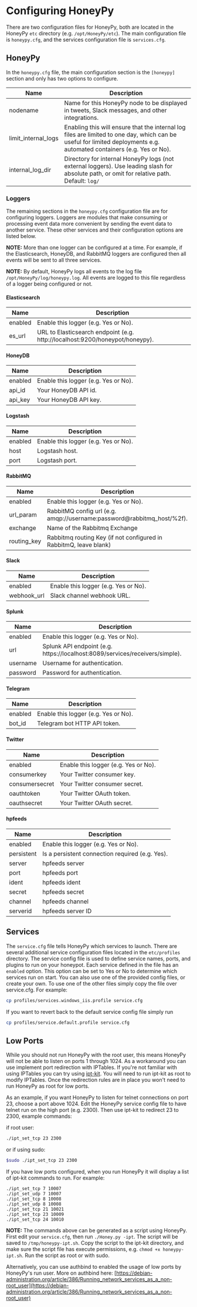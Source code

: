 # Configuring HoneyPy

There are two configuration files for HoneyPy, both are located in the HoneyPy `etc` directory (e.g. `/opt/HoneyPy/etc`). The main configuration file is `honeypy.cfg`, and the services configuration file is `services.cfg`.

## HoneyPy

In the `honeypy.cfg` file, the main configuration section is the `[honeypy]` section and only has two options to configure.

Name | Description
---------- | -------
nodename | Name for this HoneyPy node to be displayed in tweets, Slack messages, and other integrations.
limit_internal_logs | Enabling this will ensure that the internal log files are limited to one day, which can be useful for limited deployments e.g. automated containers (e.g. Yes or No).
internal_log_dir | Directory for internal HoneyPy logs (not external loggers). Use leading slash for absolute path, or omit for relative path. Default: `log/`

### Loggers

The remaining sections in the `honeypy.cfg` configuration file are for configuring loggers. Loggers are modules that make consuming or processing event data more convenient by sending the event data to another service. These other services and their configuration options are listed below.

__NOTE:__ More than one logger can be configured at a time. For example, if the Elasticsearch, HoneyDB, and RabbitMQ loggers are configured then all events will be sent to all three services.

__NOTE:__ By default, HoneyPy logs all events to the log file `/opt/HoneyPy/log/honeypy.log`. All events are logged to this file regardless of a logger being configured or not.

#### Elasticsearch

Name | Description
---------- | -------
enabled | Enable this logger (e.g. Yes or No).
es_url | URL to Elasticsearch endpoint (e.g.  http://localhost:9200/honeypot/honeypy).

#### HoneyDB

Name | Description
---------- | -------
enabled | Enable this logger (e.g. Yes or No).
api_id | Your HoneyDB API id.
api_key | Your HoneyDB API key.

#### Logstash

Name | Description
---------- | -------
enabled | Enable this logger (e.g. Yes or No).
host | Logstash host.
port | Logstash port.

#### RabbitMQ

Name | Description
---------- | -------
enabled | Enable this logger (e.g. Yes or No). 
url_param | RabbitMQ config url (e.g. amqp://username:password@rabbitmq_host/%2f).
exchange | Name of the Rabbitmq Exchange
routing_key | Rabbitmq routing Key (if not configured in RabbitmQ, leave blank)

#### Slack

Name | Description
---------- | -------
enabled | Enable this logger (e.g. Yes or No).
webhook_url | Slack channel webhook URL.

#### Splunk

Name | Description
---------- | -------
enabled | Enable this logger (e.g. Yes or No).
url | Splunk API endpoint (e.g. https://localhost:8089/services/receivers/simple).
username | Username for authentication. 
password | Password for authentication.

#### Telegram

Name | Description
---------- | -------
enabled | Enable this logger (e.g. Yes or No).
bot_id | Telegram bot HTTP API token.

#### Twitter

Name | Description
---------- | -------
enabled | Enable this logger (e.g. Yes or No).
consumerkey | Your Twitter consumer key.
consumersecret | Your Twitter consumer secret.
oauthtoken | Your Twitter OAuth token.
oauthsecret | Your Twitter OAuth secret.

#### hpfeeds

Name | Description
---------- | -------
enabled | Enable this logger (e.g. Yes or No).
persistent | Is a persistent connection required (e.g. Yes).
server | hpfeeds server
port | hpfeeds port
ident | hpfeeds ident
secret | hpfeeds secret
channel | hpfeeds channel
serverid | hpfeeds server ID

## Services

The `service.cfg` file tells HoneyPy which services to launch. There are several additional service configuration files located in the `etc/profiles` directory. The service config file is used to define service names, ports, and plugins to run on your honeypot. Each service defined in the file has an `enabled` option. This option can be set to Yes or No to determine which services run on start. You can also use one of the provided config files, or create your own. To use one of the other files simply copy the file over service.cfg. For example:

```bash
cp profiles/services.windows_iis.profile service.cfg
```

If you want to revert back to the default service config file simply run

```bash
cp profiles/service.default.profile service.cfg
```

## Low Ports

While you should not run HoneyPy with the root user, this means HoneyPy will not be able to listen on ports 1 through 1024. As a workaround you can use implement port redirection with IPTables. If you're not familiar with using IPTables you can try using [ipt-kit](https://github.com/foospidy/ipt-kit). You will need to run ipt-kit as root to modify IPTables. Once the redirection rules are in place you won't need to run HoneyPy as root for low ports.

As an example, if you want HoneyPy to listen for telnet connections on port 23, choose a port above 1024. Edit the HoneyPy service config file to have telnet run on the high port (e.g. 2300). Then use ipt-kit to redirect 23 to 2300, example commands:

if root user:

```bash
./ipt_set_tcp 23 2300
```

or if using sudo:

```bash
$sudo ./ipt_set_tcp 23 2300
```

If you have low ports configured, when you run HoneyPy it will display a list of ipt-kit commands to run. For example:

```
./ipt_set_tcp 7 10007
./ipt_set_udp 7 10007
./ipt_set_tcp 8 10008
./ipt_set_udp 8 10008
./ipt_set_tcp 21 10021
./ipt_set_tcp 23 10009
./ipt_set_tcp 24 10010
```

__NOTE:__ The commands above can be generated as a script using HoneyPy. First edit your `service.cfg`, then run `./Honey.py -ipt`. The script will be saved to `/tmp/honeypy-ipt.sh`. Copy the script to the ipt-kit directory, and make sure the script file has execute permissions, e.g. `chmod +x honeypy-ipt.sh`. Run the script as root or with sudo.

Alternatively, you can use authbind to enabled the usage of low ports by HoneyPy's run user. More on authbind here: [https://debian-administration.org/article/386/Running_network_services_as_a_non-root_user](https://debian-administration.org/article/386/Running_network_services_as_a_non-root_user)
